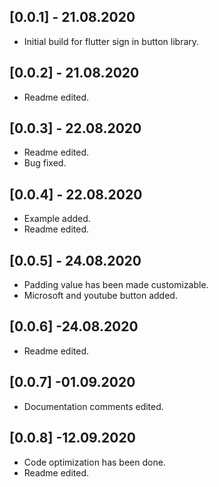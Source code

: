 ## [0.0.1] - 21.08.2020

* Initial build for flutter sign in button library.

## [0.0.2] - 21.08.2020

* Readme edited.

## [0.0.3] - 22.08.2020

* Readme edited.
* Bug fixed.

## [0.0.4] - 22.08.2020

* Example added.
* Readme edited.

## [0.0.5] - 24.08.2020

* Padding value has been made customizable.
* Microsoft and youtube button added.

## [0.0.6] -24.08.2020

* Readme edited.

## [0.0.7] -01.09.2020

* Documentation comments edited.

## [0.0.8] -12.09.2020

* Code optimization has been done.
* Readme edited.